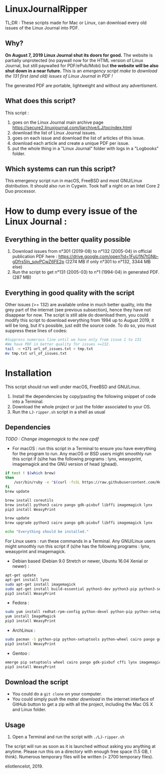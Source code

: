# LinuxJournalRipper
TL;DR : These scripts made for Mac or Linux, can download every old issues of the Linux Journal into PDF.

## Why?
**On August 7, 2019 Linux Journal shut its doors for good.** The website is partially unprotected (no paywall now for the HTML version of Linux Journal, but still paywalled for PDF/ePub/Mobi) but **the website will be also shut down in a near future.** This is an *emergency script make to download the 131 first (and old) issues of Linux Journal in PDF !*

The generated PDF are portable, lightweight and without any advertisment.

## What does this script?
This script :
1) goes on the Linux Journal main archive page https://secure2.linuxjournal.com/ljarchive/LJ/tocindex.html
2) download the list of Linux Journal issues.
3) goes on each issue and download the list of articles of this issue.
4) download each article and create a unique PDF per issue.
5) put the whole thing in a "Linux Journal" folder with logs in a "Logbooks" folder.

## Which systems can run this script?
This emergency script run in macOS, FreeBSD and most GNU/Linux distribution. It should also run in Cygwin.
Took half a night on an Intel Core 2 Duo processor.

# How to dump every issue of the Linux Journal :

## Everything in the better quality possible
1) Download issues from n°301 (2019-08) to n°132 (2005-04) in official publication PDF here : https://drive.google.com/open?id=1FuU1N7tGNb-gDfrs5In_sqyPCwZ6FE2p (2274 MB if only n°301 to n°132, 3344 MB else)
2) Run the script to get n°131 (2005-03) to n°1 (1994-04) in generated PDF. (287 MB)

## Everything in good quality with the script
Other issues (>= 132) are available online in much better quality, into the grey part of the internet (see previous subsection), hence they have not disappear for now. The script is still able do download them, you could modify this script to download everything from 1994 up to August 2019, it will be long, but it's possible, just edit the source code.
To do so, you must suppress these lines of codes:
```bash
#Suppress numerous line until we have only from issue 1 to 131
#We have PDF in better quality for issues >=132.
tail -n +171 url_of_issues.txt > tmp.txt
mv tmp.txt url_of_issues.txt
```

# Installation
This script should run well under macOS, FreeBSD and GNU/Linux.

1) Install the dependencies by copy/pasting the following snippet of code into a Terminal.
2) Download the whole project or just the folder associated to your OS.
3) Run the `LJ-ripper.sh` script in a shell as usual

## Dependencies
*TODO : Change imagemagick to the new cpdf*

- For macOS : run this script in a Terminal to ensure you have everything for the program to run.
Any macOS or BSD users might smoothly run this script if (s)he has the following programs : lynx, weasyprint, imagemagick and the GNU version of head (ghead).
```bash
if test ! $(which brew)
then
	/usr/bin/ruby -e "$(curl -fsSL https://raw.githubusercontent.com/Homebrew/install/master/install)"
fi
brew update

brew install coreutils
brew install python3 cairo pango gdk-pixbuf libffi imagemagick lynx
pip3 install WeasyPrint

brew update
brew upgrade python3 cairo pango gdk-pixbuf libffi imagemagick lynx

echo "Everything should be installed."
```

For Linux users : run these commands in a Terminal.
Any GNU/Linux users might smoothly run this script if (s)he has the following programs : lynx, weasyprint and imagemagick.

- Debian based (Debian 9.0 Stretch or newer, Ubuntu 16.04 Xenial or newer) :
```bash
apt-get update
apt-get install lynx
sudo apt-get install imagemagick
sudo apt-get install build-essential python3-dev python3-pip python3-setuptools python3-wheel python3-cffi libcairo2 libpango-1.0-0 libpangocairo-1.0-0 libgdk-pixbuf2.0-0 libffi-dev shared-mime-info
pip3 install WeasyPrint
```
- Fedora :
```bash
sudo yum install redhat-rpm-config python-devel python-pip python-setuptools python-wheel python-cffi libffi-devel cairo pango gdk-pixbuf2 lynx
yum install ImageMagick
pip3 install WeasyPrint
```
- ArchLinux :
```bash
sudo pacman -S python-pip python-setuptools python-wheel cairo pango gdk-pixbuf2 libffi pkg-config lynx imagemagick
pip3 install WeasyPrint
```
- Gentoo :
```bash
emerge pip setuptools wheel cairo pango gdk-pixbuf cffi lynx imagemagick
pip3 install WeasyPrint
```

## Download the script
- You could do a `git clone` on your computer.
- You could simply push the *mater download* in the internet interface of GitHub button to get a zip with all the project, including the Mac OS X and Linux folder.

## Usage
1) Open a Terminal and run the script with `./LJ-ripper.sh`

The script will run as soon as it is launched without asking you anything at anytime. Please run this on a directory with enough free space (1.5 GB, I think).
Numerous temporary files will be written (> 2700 temporary files).

eliotlencelot, 2019.

